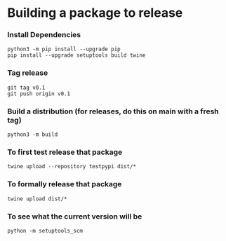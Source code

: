 # Building a package to release

### Install Dependencies

```shell
python3 -m pip install --upgrade pip
pip install --upgrade setuptools build twine
```

### Tag release

```shell
git tag v0.1
git push origin v0.1
```

### Build a distribution (for releases, do this on main with a fresh tag)

```shell
python3 -m build
```

### To first test release that package

```shell
twine upload --repository testpypi dist/*
```

### To formally release that package

```shell
twine upload dist/*
```

### To see what the current version will be

```shell
python -m setuptools_scm
```
